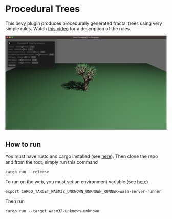 # Procedural Trees 

This bevy plugin produces procedurally generated fractal trees using very simple rules. Watch [this video](https://youtu.be/1eHpa3nqhus?si=LMJgUP-6VwcG7qIT) for a description of the rules.

![screenshot](screenshot.png)

## How to run

You must have rustc and cargo installed (see [here](https://www.rust-lang.org/tools/install)). Then clone the repo and from the root, simply run this command

```
cargo run --release
```

To run on the web, you must set an environment variable (see [here](https://bevy-cheatbook.github.io/platforms/wasm.html))

```
export CARGO_TARGET_WASM32_UNKNOWN_UNKNOWN_RUNNER=wasm-server-runner
```

Then run 

```
cargo run --target wasm32-unknown-unknown
```
